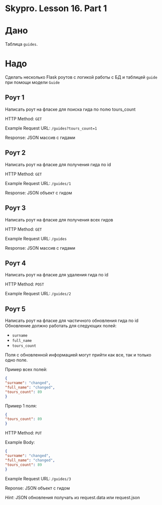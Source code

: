 # Skypro. Lesson 16. Part 1

# Дано
Таблица `guides`.

# Надо

Сделать несколько Flask роутов с логикой работы с БД и таблицей `guide` при помощи модели `Guide`

## Роут 1
Написать роут на фласке для поиска гида по полю tours_count

HTTP Method: `GET`

Example Request URL: `/guides?tours_count=1`

Response: JSON массив с гидами

## Роут 2
Написать роут на фласке для получения гида по id

HTTP Method: `GET`

Example Request URL: `/guides/1`

Response: JSON объект с гидом

## Роут 3
Написать роут на фласке для получения всех гидов

HTTP Method: `GET`

Example Request URL: `/guides`

Response: JSON массив с гидами

## Роут 4
Написать роут на фласке для удаления гида по id

HTTP Method: `POST`

Example Request URL: `/guides/2`

## Роут 5
Написать роут на фласке для частичного обновления гида по id
Обновление должно работать для следующих полей:
- `surname`
- `full_name`
- `tours_count`

Поля с обновленной информацией могут прийти как все, так и только одно поле.

Пример всех полей:
```json 
{
"surname": "changed",
"full_name": "changed",
"tours_count": 89
}
```

Пример 1 поля:
```json
{
"tours_count": 89
}
```

HTTP Method: `PUT`

Example Body:
```json
{
"surname": "changed",
"full_name": "changed",
"tours_count": 89
}
```

Example Request URL: `/guides/3`

Reponse: JSON объект с гидом

_Hint_: JSON обновления получать из request.data или request.json
